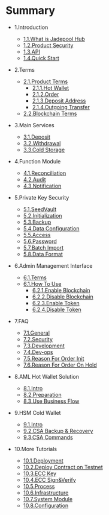 # Summary

* 1.Introduction
   * [1.1.What is Jadepool Hub](README.md)
   * [1.2.Product Security](intro/product-security.md)
   * [1.3.API](intro/api.md)
   * [1.4.Quick Start](intro/quick-start.md)

* 2.Terms
   * [2.1.Product Terms](term/jade-terms.md)
      * [2.1.1.Hot Wallet](term/hot-wallet.md)
      * [2.1.2.Order](term/order.md)
      * [2.1.3.Deposit Address](term/address-pattern.md)
      * [2.1.4.Outgoing Transfer](term/transfer-pattern.md)
   * [2.2.Blockchain Terms](term/chain-terms.md)

* 3.Main Services
   * [3.1.Deposit](service/deposit.md)
   * [3.2.Withdrawal](service/withdraw.md)
   * [3.3.Cold Storage](service/sweep.md)
<!--    * [Network Resource Staking](staking.md) -->

* 4.Function Module
   * [4.1.Reconciliation](module/statistics.md)
   * [4.2.Audit](module/audit.md)
   * [4.3.Notification](module/warning-service.md)

* 5.Private Key Security
   * [5.1.SeedVault](security/seed.md)
   * [5.2.Initialization](security/seed-init.md)
   * [5.3.Backup](security/seed-backup.md)
   * [5.4.Data Configuration](security/seed-data.md)
   * [5.5.Access](security/seed-permission.md)
   * [5.6.Password](security/seed-reset.md)
   * [5.7.Batch Import](security/seed-batch.md)
   * [5.8.Data Format](security/seed-format.md)

* 6.Admin Management Interface
   * [6.1.Terms](admin/admin-terms.md)
   * [6.1.How To Use](admin/admin-case.md)
      <!-- * [5.2.1.创建新钱包](wallet-guide.md) -->
      * [6.2.1.Enable Blockchain](admin/enable-chain.md)
      * [6.2.2.Disable Blockchain](admin/disable-chain.md)
      * [6.2.3.Enable Token](admin/enable-token.md)
      * [6.2.4.Disable Token](admin/disable-token.md)

* 7.FAQ
   * [7.1.General](faq/general-faq.md)
   * [7.2.Security](faq/security-faq.md)
   * [7.3.Development](faq/dev-faq.md)
   * [7.4.Dev-ops](faq/ops-faq.md)
   * [7.5.Reason For Order Init](faq/init-reason.md)
   * [7.6.Reason For Order On Hold](faq/holding-reason.md)

* 8.AML Hot Wallet Solution
   * [8.1.Intro](aml-duo/aml-safe.md)
   * [8.2.Preparation](aml-duo/safe-preparation.md)
   * [8.3.Use Business Flow](aml-duo/biz-flow.md)

* 9.HSM Cold Wallet
   * [9.1.Intro](hsm-cold/intro.md)
   * [9.2.CSA Backup & Recovery](hsm-cold/csa-tutorial.md)
   * [9.3.CSA Commands](hsm-cold/csa-command.md)

* 10.More Tutorials
   * [10.1.Deployment](tutorial/deploy.md)
   * [10.2.Deploy Contract on Testnet](tutorial/smart-contract.md)
   * [10.3.ECC Key](tutorial/ecc-keypair.md)
   * [10.4.ECC Sign&Verify](tutorial/ecc-sig.md)
   * [10.5.Process](devops/process.md)
   * [10.6.Infrastructure](devops/infrastructure.md)
   * [10.7.System Module](devops/module.md)
   * [10.8.Configuration](tutorial/config.md)
